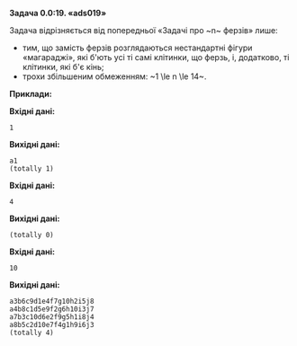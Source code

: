 **Задача 0.0:19. «ads019»**

Задача відрізняється від попередньої «Задачі про ~n~ ферзів» лише:

- тим, що замість ферзів розглядаються нестандартні фігури «магараджі», які б'ють усі ті самі клітинки, що ферзь, і, додатково, ті клітинки, які б'є кінь;
- трохи збільшеним обмеженням: ~1 \le n \le 14~.

**Приклади:**

**Вхідні дані:**
```
1
```

**Вихідні дані:**
```
a1
(totally 1)
```

**Вхідні дані:**
```
4
```

**Вихідні дані:**
```
(totally 0)
```

**Вхідні дані:**
```
10
```

**Вихідні дані:**
```
a3b6c9d1e4f7g10h2i5j8
a4b8c1d5e9f2g6h10i3j7
a7b3c10d6e2f9g5h1i8j4
a8b5c2d10e7f4g1h9i6j3
(totally 4)
```
